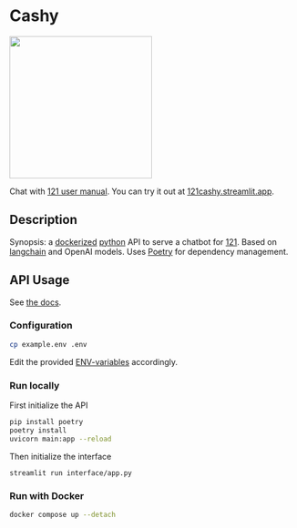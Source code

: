 # Cashy

<img width="250" src="https://github.com/user-attachments/assets/faf65773-f731-44cb-a145-ea0f30cea58f" />

Chat with [121 user manual](https://manual.121.global). You can try it out at [121cashy.streamlit.app](https://121cashy.streamlit.app/).
 
## Description

Synopsis: a [dockerized](https://www.docker.com/) [python](https://www.python.org/) API to serve a chatbot for [121](https://github.com/global-121). Based on [langchain](https://github.com/langchain-ai/langchain) and OpenAI models. Uses [Poetry](https://python-poetry.org/) for dependency management.

## API Usage

See [the docs](https://hia-chatbot.azurewebsites.net/docs).

### Configuration

```sh
cp example.env .env
```

Edit the provided [ENV-variables](./example.env) accordingly.

### Run locally

First initialize the API
```sh
pip install poetry
poetry install
uvicorn main:app --reload
```

Then initialize the interface
```shell
streamlit run interface/app.py
```

### Run with Docker

```sh
docker compose up --detach
```

